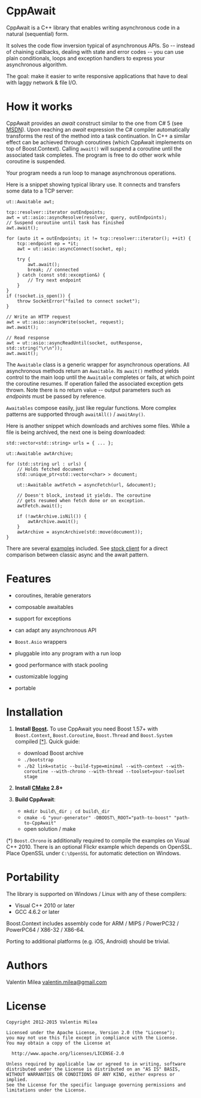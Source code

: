 CppAwait
========

CppAwait is a C++ library that enables writing asynchronous code in a natural (sequential) form.

It solves the code flow inversion typical of asynchronous APIs. So -- instead of chaining callbacks, dealing with state and error codes -- you can use plain conditionals, loops and exception handlers to express your asynchronous algorithm.

The goal: make it easier to write responsive applications that have to deal with laggy network & file I/O.


How it works
============

CppAwait provides an _await_ construct similar to the one from C# 5 (see [MSDN](http://msdn.microsoft.com/en-us/library/hh191443.aspx)). Upon reaching an _await_ expression the C# compiler automatically transforms the rest of the method into a task continuation. In C++ a similar effect can be achieved through coroutines (which CppAwait implements on top of Boost.Context). Calling `await()` will suspend a coroutine until the associated task completes. The program is free to do other work while coroutine is suspended.

Your program needs a run loop to manage asynchronous operations.


Here is a snippet showing typical library use. It connects and transfers some data to a TCP server:

    ut::Awaitable awt;

    tcp::resolver::iterator outEndpoints;
    awt = ut::asio::asyncResolve(resolver, query, outEndpoints);
    // Suspend coroutine until task has finished
    awt.await();

    for (auto it = outEndpoints; it != tcp::resolver::iterator(); ++it) {
        tcp::endpoint ep = *it;
        awt = ut::asio::asyncConnect(socket, ep);

        try {
            awt.await();
            break; // connected
        } catch (const std::exception&) {
            // Try next endpoint
        }
    }
    if (!socket.is_open()) {
        throw SocketError("failed to connect socket");
    }

    // Write an HTTP request
    awt = ut::asio::asyncWrite(socket, request);
    awt.await();

    // Read response
    awt = ut::asio::asyncReadUntil(socket, outResponse, std::string("\r\n"));
    awt.await();

The `Awaitable` class is a generic wrapper for asynchronous operations. All asynchronous methods return an `Awaitable`. Its `await()` method yields control to the main loop until the `Awaitable` completes or fails, at which point the coroutine resumes. If operation failed the associated exception gets thrown. Note there is no return value -- output parameters such as _endpoints_ must be passed by reference.

`Awaitables` compose easily, just like regular functions. More complex patterns are supported through `awaitAll()` / `awaitAny()`.


Here is another snippet which downloads and archives some files. While a file is being archived, the next one is being downloaded:

    std::vector<std::string> urls = { ... };

    ut::Awaitable awtArchive;

    for (std::string url : urls) {
        // Holds fetched document
        std::unique_ptr<std::vector<char> > document;

        ut::Awaitable awtFetch = asyncFetch(url, &document);

        // Doesn't block, instead it yields. The coroutine
        // gets resumed when fetch done or on exception.
        awtFetch.await();

        if (!awtArchive.isNil()) {
            awtArchive.await();
        }
        awtArchive = asyncArchive(std::move(document));
    }


There are several [examples](/Examples) included. See [stock client](/Examples/ex_stockClient.cpp) for a direct comparison between classic async and the await pattern.


Features
========

- coroutines, iterable generators

- composable awaitables

- support for exceptions

- can adapt any asynchronous API

- `Boost.Asio` wrappers

- pluggable into any program with a run loop

- good performance with stack pooling

- customizable logging

- portable


Installation
============

1. __Install [Boost](http://www.boost.org/users/download/).__ To use CppAwait you need Boost 1.57+ with `Boost.Context`, `Boost.Coroutine`, `Boost.Thread` and `Boost.System` compiled [[*]](#deps). Quick guide:

   - download Boost archive
   - `./bootstrap`
   - `./b2 link=static --build-type=minimal --with-context --with-coroutine --with-chrono --with-thread --toolset=your-toolset stage`

2. __Install [CMake](http://www.cmake.org/cmake/resources/software.html) 2.8+__

3. __Build CppAwait__:

   - `mkdir build\_dir ; cd build\_dir`
   - `cmake -G "your-generator" -DBOOST\_ROOT="path-to-boost" "path-to-CppAwait"`
   - open solution / make

<a id="deps">(*)</a> `Boost.Chrono` is additionally required to compile the examples on Visual C++ 2010. There is an optional Flickr example which depends on OpenSSL. Place OpenSSL under `C:\OpenSSL` for automatic detection on Windows.


Portability
===========

The library is supported on Windows / Linux with any of these compilers:

   - Visual C++ 2010 or later
   - GCC 4.6.2 or later

Boost.Context includes assembly code for ARM / MIPS / PowerPC32 / PowerPC64 / X86-32 / X86-64.

Porting to additional platforms (e.g. iOS, Android) should be trivial.



Authors
=======

Valentin Milea <valentin.milea@gmail.com>


License
=======

    Copyright 2012-2015 Valentin Milea

    Licensed under the Apache License, Version 2.0 (the "License");
    you may not use this file except in compliance with the License.
    You may obtain a copy of the License at

      http://www.apache.org/licenses/LICENSE-2.0

    Unless required by applicable law or agreed to in writing, software
    distributed under the License is distributed on an "AS IS" BASIS,
    WITHOUT WARRANTIES OR CONDITIONS OF ANY KIND, either express or implied.
    See the License for the specific language governing permissions and
    limitations under the License.